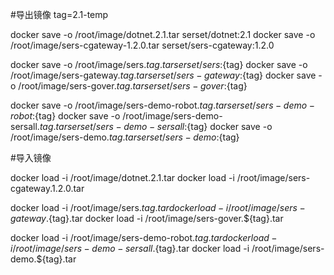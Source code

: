 #导出镜像
tag=2.1-temp

docker save -o /root/image/dotnet.2.1.tar serset/dotnet:2.1
docker save -o /root/image/sers-cgateway-1.2.0.tar serset/sers-cgateway:1.2.0


docker save -o /root/image/sers.${tag}.tar serset/sers:${tag}
docker save -o /root/image/sers-gateway.${tag}.tar serset/sers-gateway:${tag}
docker save -o /root/image/sers-gover.${tag}.tar serset/sers-gover:${tag}

docker save -o /root/image/sers-demo-robot.${tag}.tar serset/sers-demo-robot:${tag}
docker save -o /root/image/sers-demo-sersall.${tag}.tar serset/sers-demo-sersall:${tag}
docker save -o /root/image/sers-demo.${tag}.tar serset/sers-demo:${tag}



#导入镜像

docker load -i /root/image/dotnet.2.1.tar
docker load -i /root/image/sers-cgateway.1.2.0.tar

docker load -i /root/image/sers.${tag}.tar
docker load -i /root/image/sers-gateway.${tag}.tar
docker load -i /root/image/sers-gover.${tag}.tar

docker load -i /root/image/sers-demo-robot.${tag}.tar
docker load -i /root/image/sers-demo-sersall.${tag}.tar 
docker load -i /root/image/sers-demo.${tag}.tar 


 